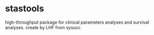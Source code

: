 # stastools
high-throughput package for clinical parameters analyses and survival analyses. 
create by LHF from sysucc
